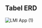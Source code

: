 ## Tabel ERD
![LMI App (1)](https://github.com/yg-firnanda/mylmi-app/assets/82860149/514db1aa-8730-4cf8-ae5d-111757d43d71)
